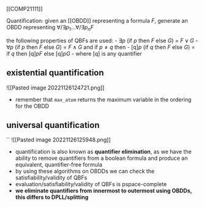 [[COMP21111]]

Quantification: given an [[OBDD]] representing a formula $F$, generate an OBDD representing $\forall / \exists p_1 ... \forall / \exists p_n F$ 

the following properties of QBFs are used:
	- $\exists p$ (if $p$ then $F$ else $G$) = $F \lor G$
	- $\forall p$ (if $p$ then $F$ else $G$) = $F \land G$
and if $p \neq q$ then
	- [q]$p$ (if $q$ then $F$ else $G$) = if $q$ then [q]$pF$ else [q]$pG$
	- where [q] is any quantifier

## existential quantification

![[Pasted image 20221126124721.png]]

- remember that `max_atom` returns the maximum variable in the ordering for the OBDD

## universal quantification
``
![[Pasted image 20221126125948.png]]

- quantification is also known as **quantifier elimination**, as we have the ability to remove quantifiers from a boolean formula and produce an equivalent, quantifier-free formula
- by using these algorithms on OBDDs we can check the satisfiability/validity of QBFs
- evaluation/satisfiability/validity of QBFs is pspace-complete
- **we eliminate quantifiers from innermost to outermost using OBDDs, this differs to DPLL/splitting**